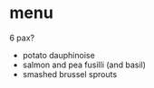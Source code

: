 # menu

6 pax?

* potato dauphinoise
* salmon and pea fusilli (and basil)
* smashed brussel sprouts
